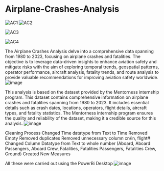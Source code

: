 # Airplane-Crashes-Analysis

![AC1](https://github.com/ruthomolara/Airplane-Crashes-Analysis/assets/140560092/f47764e2-51ff-4bb7-9b3e-f7d92160402f)
![AC2](https://github.com/ruthomolara/Airplane-Crashes-Analysis/assets/140560092/0876f0e6-d577-4bfd-914b-6c8c4bba46a3)

![AC3](https://github.com/ruthomolara/Airplane-Crashes-Analysis/assets/140560092/713a23f1-b52d-4894-bab2-12d1c4ae69ac)


![AC4](https://github.com/ruthomolara/Airplane-Crashes-Analysis/assets/140560092/2cbbbd73-4b95-4531-a1bc-42bc6fb40c11)

The Airplane Crashes Analysis delve into a comprehensive data spanning from 1980 to 2023, focusing on airplane crashes and fatalities. The objective is to leverage data-driven insights to enhance aviation safety and mitigate risks with the aim of exploring temporal trends, geospatial patterns, operator performance, aircraft analysis, fatality trends, and route analysis to provide valuable recommendations for improving aviation safety worldwide.
![image](https://github.com/ruthomolara/Airplane-Crashes-Analysis/assets/140560092/49b2e269-e6d5-4e23-950c-5edd6bd7d148)

This analysis is based on the dataset provided by the Mentorness internship program. This dataset contains comprehensive information on airplane crashes and fatalities spanning from 1980 to 2023. It includes essential details such as crash dates, locations, operators, flight details, aircraft types, and fatality statistics. The Mentorness internship program ensures the quality and reliability of the dataset, making it a credible source for this analysis.
![image](https://github.com/ruthomolara/Airplane-Crashes-Analysis/assets/140560092/656c8743-e4d2-41cc-afc8-da526543afdc)

Cleaning Process
Changed Time datatype from Text to Time
 Removed Empty
Removed duplicates
Removed unnecessary column cn/ln, flight#
Changed Column Datatype from Text to whole number (Aboard, Aboard Passengers, Aboard Crew, Fatalities, Fatalities Passengers, Fatalities Crew, Ground)
Created New Measures

All these were carried out using the PowerBi Desktop
![image](https://github.com/ruthomolara/Airplane-Crashes-Analysis/assets/140560092/476b1151-af0e-42dc-9233-885934aaf957)
